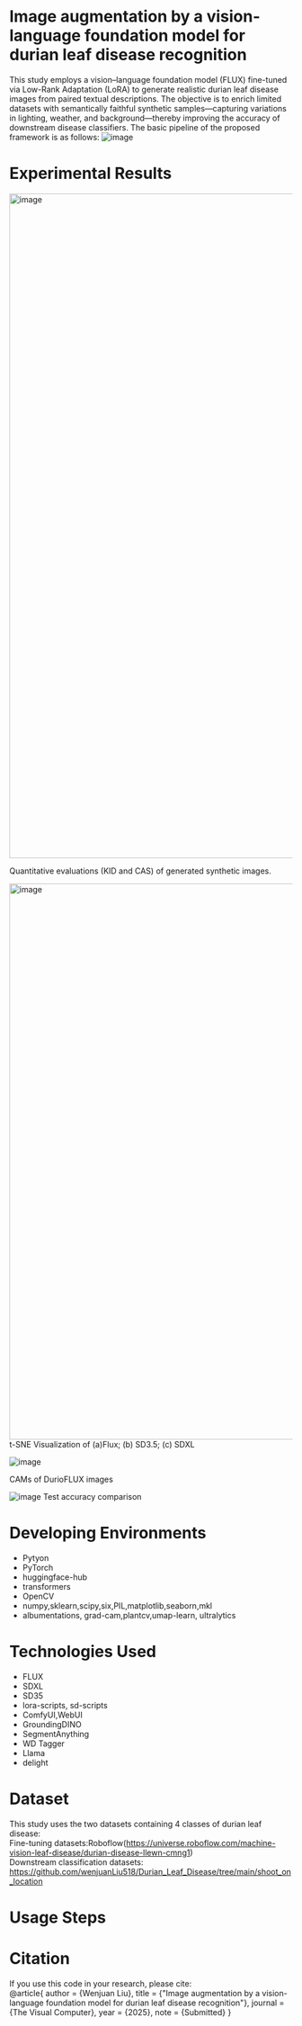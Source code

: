 # Image augmentation by a vision-language foundation model for durian leaf disease recognition
This study employs a vision–language foundation model (FLUX) fine-tuned via Low-Rank Adaptation (LoRA) to generate realistic durian leaf disease images from paired textual descriptions. The objective is to enrich limited datasets with semantically faithful synthetic samples—capturing variations in lighting, weather, and background—thereby improving the accuracy of downstream disease classifiers. The basic pipeline of the proposed framework is as follows:
![image](https://github.com/user-attachments/assets/9b55c31b-d6df-4e5f-9d53-8f86bf6088d0)

# Experimental Results
<img width="1182" alt="image" src="https://github.com/user-attachments/assets/2a0330e7-74bb-472a-92f3-b10effa9eb9b" />

Quantitative evaluations (KID and CAS) of generated synthetic images.

<img width="989" alt="image" src="https://github.com/user-attachments/assets/82a6ce04-af73-4e98-a8e3-f21a8ed4ab75" />
t-SNE Visualization of (a)Flux; (b) SD3.5; (c) SDXL

![image](https://github.com/user-attachments/assets/ee5cc2de-f519-4493-ae39-b958d521f1ca)

CAMs of DurioFLUX images

![image](https://github.com/user-attachments/assets/ee01754c-d5f6-4a02-b7e6-7d890abaf312)
Test accuracy comparison
# Developing Environments
- Pytyon  
- PyTorch  
- huggingface-hub  
- transformers  
- OpenCV  
- numpy,sklearn,scipy,six,PIL,matplotlib,seaborn,mkl  
- albumentations, grad-cam,plantcv,umap-learn, ultralytics  

# Technologies Used
- FLUX  
- SDXL  
- SD35  
- lora-scripts, sd-scripts  
- ComfyUI,WebUI  
- GroundingDINO  
- SegmentAnything  
- WD Tagger  
- Llama  
- delight  

# Dataset
This study uses the two datasets containing 4 classes of durian leaf disease:  
Fine-tuning datasets:Roboflow(https://universe.roboflow.com/machine-vision-leaf-disease/durian-disease-llewn-cmng1)  
Downstream classification datasets: https://github.com/wenjuanLiu518/Durian_Leaf_Disease/tree/main/shoot_on_location 
# Usage Steps

# Citation
If you use this code in your research, please cite:  
@article{ author = {Wenjuan Liu}, title = {"Image augmentation by a vision-language foundation model for durian leaf disease recognition"}, journal = {The Visual Computer}, year = {2025}, note = {Submitted} }
